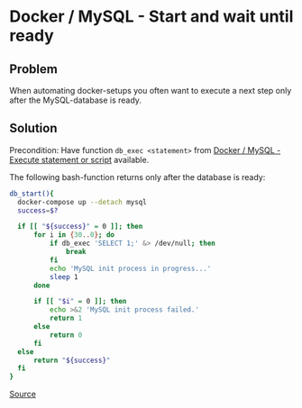 # Docker / MySQL - Start and wait until ready
## Problem
When automating docker-setups you often want to execute a next step only after the MySQL-database
is ready.

## Solution
Precondition: Have function `db_exec <statement>` from 
[Docker / MySQL - Execute statement or script](execute_statement_or_script.md) available.

The following bash-function returns only after the database is ready:
```bash
db_start(){
  docker-compose up --detach mysql
  success=$?

  if [[ "${success}" = 0 ]]; then
      for i in {30..0}; do
          if db_exec 'SELECT 1;' &> /dev/null; then
              break
          fi
          echo 'MySQL init process in progress...'
          sleep 1
      done

      if [[ "$i" = 0 ]]; then
          echo >&2 'MySQL init process failed.'
          return 1
      else
          return 0
      fi
  else
      return "${success}"
  fi
}
```

[Source](https://github.com/docker-library/mysql/blob/master/8.0/docker-entrypoint.sh#L127)
